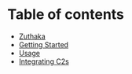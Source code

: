 # Table of contents

* [Zuthaka](README.md)
* [Getting Started](getting-started.md)
* [Usage](usage.md)
* [Integrating C2s](integrating-c2s.md)

